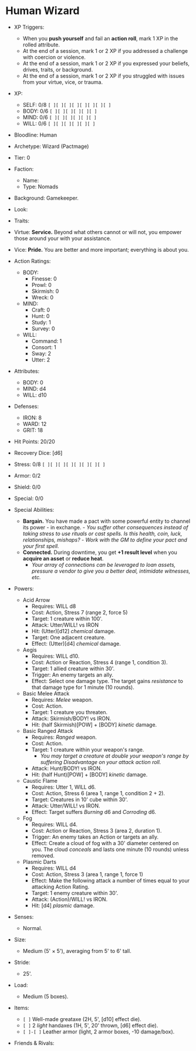 # Human Wizard

- XP Triggers:
    - When you **push yourself** and fail an **action roll**, mark 1 XP in the rolled attribute.
    - At the end of a session, mark 1 or 2 XP if you addressed a challenge with coercion or violence.
    - At the end of a session, mark 1 or 2 XP if you expressed your beliefs, drives, traits, or background.
    - At the end of a session, mark 1 or 2 XP if you struggled with issues from your virtue, vice, or trauma.
- XP:
    - SELF: 0/8 `[ ][ ][ ][ ][ ][ ][ ][ ]`
    - BODY: 0/6 `[ ][ ][ ][ ][ ][ ]`
    - MIND: 0/6 `[ ][ ][ ][ ][ ][ ]`
    - WILL: 0/6 `[ ][ ][ ][ ][ ][ ]`

- Bloodline: Human
- Archetype: Wizard (Pactmage)
- Tier: 0
- Faction:
    - Name:
    - Type: Nomads
- Background: Gamekeeper.
- Look:
- Traits:
- Virtue: **Service.** Beyond what others cannot or will not, you empower those around your with your assistance.
- Vice: **Pride.** You are better and more important; everything is about you.

- Action Ratings:
    - BODY:
        - Finesse: 0
        - Prowl: 0
        - Skirmish: 0
        - Wreck: 0
    - MIND:
        - Craft: 0
        - Hunt: 0
        - Study: 1
        - Survey: 0
    - WILL:
        - Command: 1
        - Consort: 1
        - Sway: 2
        - Utter: 2
- Attributes:
    - BODY: 0
    - MIND: d4
    - WILL: d10
- Defenses:
    - IRON: 8
    - WARD: 12
    - GRIT: 18

- Hit Points: 20/20
- Recovery Dice: [d6]
- Stress: 0/8 `[ ][ ][ ][ ][ ][ ][ ][ ]`
- Armor: 0/2
- Shield: 0/0
- Special: 0/0

- Special Abilities:
    - **Bargain.** You have made a pact with some powerful entity to channel its power - in exchange.
            - *You suffer other consequences instead of taking stress to use rituals or cast spells. Is this health, coin, luck, relationships, mishaps?*
            - *Work with the GM to define your pact and your first spell.*
    - **Connected.** During downtime, you get **+1 result level** when you **acquire an asset** or **reduce heat**.
        - *Your array of connections can be leveraged to loan assets, pressure a vendor to give you a better deal, intimidate witnesses, etc.*
- Powers:
    - Acid Arrow
        - Requires: WILL d8
        - Cost: Action, Stress 7 (range 2, force 5)
        - Target: 1 creature within 100'.
        - Attack: Utter/WILL! vs IRON
        - Hit: (Utter)[d12] *chemical* damage.
        - Target: One adjacent creature.
        - Effect: (Utter)[d4] *chemical* damage.
    - Aegis
        - Requires: WILL d10.
        - Cost: Action or Reaction, Stress 4 (range 1, condition 3).
        - Target: 1 allied creature within 30'.
        - Trigger: An enemy targets an ally.
        - Effect: Select one damage type. The target gains *resistance* to that damage type for 1 minute (10 rounds).
    - Basic Melee Attack
        - Requires: *Melee* weapon.
        - Cost: Action.
        - Target: 1 creature you threaten.
        - Attack: Skirmish/BODY! vs IRON.
        - Hit: (half Skirmish)[POW] + [BODY] *kinetic* damage.
    - Basic Ranged Attack
        - Requires: *Ranged* weapon.
        - Cost: Action.
        - Target: 1 creature within your weapon's range.
            - *You may target a creature at double your weapon's range by suffering Disadvantage on your attack action roll.*
        - Attack: Hunt/BODY! vs IRON.
        - Hit: (half Hunt)[POW] + [BODY] *kinetic* damage.
    - Caustic Flame
        - Requires: Utter 1, WILL d6.
        - Cost: Action, Stress 6 (area 1, range 1, condition 2 + 2).
        - Target: Creatures in 10' cube within 30'.
        - Attack: Utter/WILL! vs IRON.
        - Effect: Target suffers *Burning* d6 and *Corroding* d6.
    - Fog
        - Requires: WILL d4.
        - Cost: Action or Reaction, Stress 3 (area 2, duration 1).
        - Trigger: An enemy takes an Action or targets an ally.
        - Effect: Create a cloud of fog with a 30' diameter centered on you. The cloud *conceals* and lasts one minute (10 rounds) unless removed.
    - Plasmic Darts
        - Requires: WILL d4
        - Cost: Action, Stress 3 (area 1, range 1, force 1)
        - Effect: Make the following attack a number of times equal to your attacking Action Rating.
        - Target: 1 enemy creature within 30'.
        - Attack: (Action)/WILL! vs IRON.
        - Hit: [d4] *plasmic* damage.

- Senses:
    - Normal.
- Size:
    - Medium (5' × 5'), averaging from 5' to 6' tall.
- Stride:
    - 25'.
- Load:
    - Medium (5 boxes).
- Items:
    - `[ ]` Well-made greataxe (2H, 5', [d10] effect die).
    - `[ ]` 2 *light* handaxes (1H, 5', 20' thrown, [d6] effect die).
    - `[ ]-[ ]` Leather armor (light, 2 armor boxes, -10 damage/box).
- Friends & Rivals:
